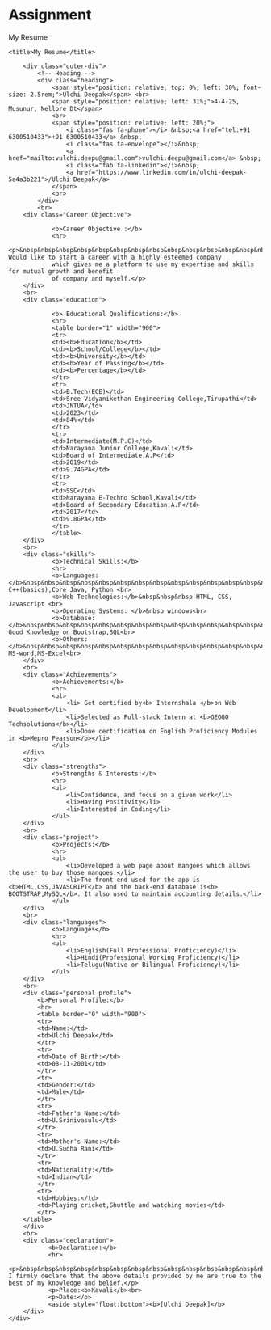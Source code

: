 # Assignment
My Resume
<!DOCTYPE html>
<html lang="en">

<head>
    <meta charset="UTF-8">
    <meta name="viewport" content="width=device-width, initial-scale=1.0">
    <link rel="stylesheet" href="style.css">
    <link rel="stylesheet" href="https://pro.fontawesome.com/releases/v5.10.0/css/all.css"
        integrity="sha384-AYmEC3Yw5cVb3ZcuHtOA93w35dYTsvhLPVnYs9eStHfGJvOvKxVfELGroGkvsg+p" crossorigin="anonymous" />

    <title>My Resume</title>
</head>

<body >
    <div class="container" >

        <div class="outer-div">
            <!-- Heading -->
            <div class="heading">
                <span style="position: relative; top: 0%; left: 30%; font-size: 2.5rem;">Ulchi Deepak</span> <br>
                <span style="position: relative; left: 31%;">4-4-25, Musunur, Nellore Dt</span>
                <br>
                <span style="position: relative; left: 20%;">
                    <i class="fas fa-phone"></i> &nbsp;<a href="tel:+91 6300510433">+91 6300510433</a> &nbsp;
                    <i class="fas fa-envelope"></i>&nbsp;
                    <a href="mailto:vulchi.deepu@gmail.com">vulchi.deepu@gmail.com</a> &nbsp;
                    <i class="fab fa-linkedin"></i>&nbsp;
                    <a href="https://www.linkedin.com/in/ulchi-deepak-5a4a3b221">/Ulchi Deepak</a>
                </span>
                <br>
            </div>
            <br>
		<div class="Career Objective">

                <b>Career Objective :</b>
                <hr>
				<p>&nbsp&nbsp&nbsp&nbsp&nbsp&nbsp&nbsp&nbsp&nbsp&nbsp&nbsp&nbsp&nbsp&nbsp&nbsp&nbsp&nbsp&nbsp&nbsp&nbsp&nbsp&nbsp&nbsp&nbsp Would like to start a career with a highly esteemed company
				which gives me a platform to use my expertise and skills for mutual growth and benefit
				of company and myself.</p>
        </div>
        <br>
        <div class="education">

                <b> Educational Qualifications:</b>
                <hr>
                <table border="1" width="900">
				<tr>
				<td><b>Education</b></td>
				<td><b>School/College</b></td>		
				<td><b>University</b></td>
				<td><b>Year of Passing</b></td>
				<td><b>Percentage</b></td>
				</tr>
				<tr>
				<td>B.Tech(ECE)</td>
				<td>Sree Vidyanikethan Engineering College,Tirupathi</td>		
				<td>JNTUA</td>
				<td>2023</td>
				<td>84%</td>
				</tr>
				<tr>
				<td>Intermediate(M.P.C)</td>
				<td>Narayana Junior College,Kavali</td>		
				<td>Board of Intermediate,A.P</td>
				<td>2019</td>
				<td>9.74GPA</td>
				</tr>
				<tr>
				<td>SSC</td>
				<td>Narayana E-Techno School,Kavali</td>		
				<td>Board of Secondary Education,A.P</td>
				<td>2017</td>
				<td>9.8GPA</td>
				</tr>
				</table>
		</div>
		<br>
		<div class="skills">
                <b>Technical Skills:</b>
                <hr>
                <b>Languages:</b>&nbsp&nbsp&nbsp&nbsp&nbsp&nbsp&nbsp&nbsp&nbsp&nbsp&nbsp&nbsp&nbsp&nbsp&nbsp C++(basics),Core Java, Python <br>
                <b>Web Technologies:</b>&nbsp&nbsp&nbsp HTML, CSS, Javascript <br>
                <b>Operating Systems: </b>&nbsp windows<br>
				<b>Database:</b>&nbsp&nbsp&nbsp&nbsp&nbsp&nbsp&nbsp&nbsp&nbsp&nbsp&nbsp&nbsp&nbsp&nbsp&nbsp&nbsp&nbsp&nbsp&nbsp&nbsp Good Knowledge on Bootstrap,SQL<br>
				<b>Others:</b>&nbsp&nbsp&nbsp&nbsp&nbsp&nbsp&nbsp&nbsp&nbsp&nbsp&nbsp&nbsp&nbsp&nbsp&nbsp&nbsp&nbsp&nbsp&nbsp&nbsp&nbsp MS-word,MS-Excel<br>
        </div>
		<br>
		<div class="Achievements">
                <b>Achievements:</b>
                <hr>
                <ul>
                    <li> Get certified by<b> Internshala </b>on Web Development</li>
					<li>Selected as Full-stack Intern at <b>GEOGO Techsolutions</b></li>
					<li>Done certification on English Proficiency Modules in <b>Mepro Pearson</b></li>
				</ul>
		</div>
		<br>
		<div class="strengths">
				<b>Strengths & Interests:</b>
				<hr>
				<ul>
					<li>Confidence, and focus on a given work</li>
					<li>Having Positivity</li>
					<li>Interested in Coding</li>
				</ul>
		</div>
		<br>
		<div class="project">
				<b>Projects:</b>
				<hr>
				<ul>
					<li>Developed a web page about mangoes which allows the user to buy those mangoes.</li>
					<li>The front end used for the app is <b>HTML,CSS,JAVASCRIPT</b> and the back-end database is<b> BOOTSTRAP,MySQL</b>. It also used to maintain accounting details.</li>
				</ul>
		</div>
		<br>
		<div class="languages">
				<b>Languages</b>
				<hr>
				<ul>
					<li>English(Full Professional Proficiency)</li>
					<li>Hindi(Professional Working Proficiency)</li>
					<li>Telugu(Native or Bilingual Proficiency)</li>
				</ul>
		</div>
		<br>
		<div class="personal profile">
			<b>Personal Profile:</b>
			<hr>
			<table border="0" width="900">
			<tr>
			<td>Name:</td>
			<td>Ulchi Deepak</td>
			</tr>
			<tr>
			<td>Date of Birth:</td>
			<td>08-11-2001</td>
			</tr>
			<tr>
			<td>Gender:</td>
			<td>Male</td>
			</tr>
			<tr>
			<td>Father's Name:</td>
			<td>U.Srinivasulu</td>
			</tr>
			<tr>
			<td>Mother's Name:</td>
			<td>U.Sudha Rani</td>
			</tr>
			<tr>
			<td>Nationality:</td>
			<td>Indian</td>
			</tr>
			<tr>
			<td>Hobbies:</td>
			<td>Playing cricket,Shuttle and watching movies</td>
			</tr>
		</table>
		</div>
		<br>
		<div class="declaration">
		       <b>Declaration:</b>
			   <hr>
			   <p>&nbsp&nbsp&nbsp&nbsp&nbsp&nbsp&nbsp&nbsp&nbsp&nbsp&nbsp&nbsp&nbsp&nbsp&nbsp&nbsp&nbsp&nbsp&nbsp&nbsp I firmly declare that the above details provided by me are true to the best of my knowledge and belief.</p>
			   <p>Place:<b>Kavali</b><br>
			   <p>Date:</p>
			   <aside style="float:bottom"><b>[Ulchi Deepak]</b>
	    </div>
	</div>
</div>
</body>
</html>
